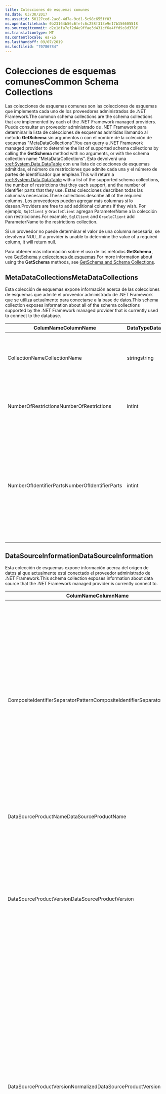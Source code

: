 ```yaml
---
title: Colecciones de esquemas comunes
ms.date: 03/30/2017
ms.assetid: 50127ced-2ac8-4d7a-9cd1-5c98c655ff03
ms.openlocfilehash: 0b23164b56c6fefc6c258f313e9e17b156605518
ms.sourcegitcommit: d2e1dfa7ef2d4e9ffae3d431cf6a4ffd9c8d378f
ms.translationtype: MT
ms.contentlocale: es-ES
ms.lasthandoff: 09/07/2019
ms.locfileid: "70786784"
---
```

# <a name="common-schema-collections"></a><span data-ttu-id="e030f-102">Colecciones de esquemas comunes</span><span class="sxs-lookup"><span data-stu-id="e030f-102">Common Schema Collections</span></span>
<span data-ttu-id="e030f-103">Las colecciones de esquemas comunes son las colecciones de esquemas que implementa cada uno de los proveedores administrados de .NET Framework.</span><span class="sxs-lookup"><span data-stu-id="e030f-103">The common schema collections are the schema collections that are implemented by each of the .NET Framework managed providers.</span></span> <span data-ttu-id="e030f-104">Puede consultar un proveedor administrado de .NET Framework para determinar la lista de colecciones de esquemas admitidas llamando al método **GetSchema** sin argumentos o con el nombre de la colección de esquemas "MetaDataCollections".</span><span class="sxs-lookup"><span data-stu-id="e030f-104">You can query a .NET Framework managed provider to determine the list of supported schema collections by calling the **GetSchema** method with no arguments, or with the schema collection name "MetaDataCollections".</span></span> <span data-ttu-id="e030f-105">Esto devolverá una <xref:System.Data.DataTable> con una lista de colecciones de esquemas admitidas, el número de restricciones que admite cada una y el número de partes de identificador que emplean.</span><span class="sxs-lookup"><span data-stu-id="e030f-105">This will return a <xref:System.Data.DataTable> with a list of the supported schema collections, the number of restrictions that they each support, and the number of identifier parts that they use.</span></span> <span data-ttu-id="e030f-106">Estas colecciones describen todas las columnas necesarias.</span><span class="sxs-lookup"><span data-stu-id="e030f-106">These collections describe all of the required columns.</span></span> <span data-ttu-id="e030f-107">Los proveedores pueden agregar más columnas si lo desean.</span><span class="sxs-lookup"><span data-stu-id="e030f-107">Providers are free to add additional columns if they wish.</span></span> <span data-ttu-id="e030f-108">Por ejemplo, `SqlClient` y `OracleClient` agregan ParameterName a la colección con restricciones.</span><span class="sxs-lookup"><span data-stu-id="e030f-108">For example, `SqlClient` and `OracleClient` add ParameterName to the restrictions collection.</span></span>  
  
 <span data-ttu-id="e030f-109">Si un proveedor no puede determinar el valor de una columna necesaria, se devolverá NULL.</span><span class="sxs-lookup"><span data-stu-id="e030f-109">If a provider is unable to determine the value of a required column, it will return null.</span></span>  
  
 <span data-ttu-id="e030f-110">Para obtener más información sobre el uso de los métodos **GetSchema** , vea [GetSchema y colecciones de esquemas](getschema-and-schema-collections.md).</span><span class="sxs-lookup"><span data-stu-id="e030f-110">For more information about using the **GetSchema** methods, see [GetSchema and Schema Collections](getschema-and-schema-collections.md).</span></span>  
  
## <a name="metadatacollections"></a><span data-ttu-id="e030f-111">MetaDataCollections</span><span class="sxs-lookup"><span data-stu-id="e030f-111">MetaDataCollections</span></span>  
 <span data-ttu-id="e030f-112">Esta colección de esquemas expone información acerca de las colecciones de esquemas que admite el proveedor administrado de .NET Framework que se utiliza actualmente para conectarse a la base de datos.</span><span class="sxs-lookup"><span data-stu-id="e030f-112">This schema collection exposes information about all of the schema collections supported by the .NET Framework managed provider that is currently used to connect to the database.</span></span>  
  
|<span data-ttu-id="e030f-113">ColumName</span><span class="sxs-lookup"><span data-stu-id="e030f-113">ColumnName</span></span>|<span data-ttu-id="e030f-114">DataType</span><span class="sxs-lookup"><span data-stu-id="e030f-114">DataType</span></span>|<span data-ttu-id="e030f-115">DESCRIPCIÓN</span><span class="sxs-lookup"><span data-stu-id="e030f-115">Description</span></span>|  
|----------------|--------------|-----------------|  
|<span data-ttu-id="e030f-116">CollectionName</span><span class="sxs-lookup"><span data-stu-id="e030f-116">CollectionName</span></span>|<span data-ttu-id="e030f-117">string</span><span class="sxs-lookup"><span data-stu-id="e030f-117">string</span></span>|<span data-ttu-id="e030f-118">Nombre de la colección que se va a pasar al método **GetSchema** para devolver la colección.</span><span class="sxs-lookup"><span data-stu-id="e030f-118">The name of the collection to pass to the **GetSchema** method to return the collection.</span></span>|  
|<span data-ttu-id="e030f-119">NumberOfRestrictions</span><span class="sxs-lookup"><span data-stu-id="e030f-119">NumberOfRestrictions</span></span>|<span data-ttu-id="e030f-120">int</span><span class="sxs-lookup"><span data-stu-id="e030f-120">int</span></span>|<span data-ttu-id="e030f-121">El número de restricciones que se pueden especificar para la colección.</span><span class="sxs-lookup"><span data-stu-id="e030f-121">The number of restrictions that may be specified for the collection.</span></span>|  
|<span data-ttu-id="e030f-122">NumberOfIdentifierParts</span><span class="sxs-lookup"><span data-stu-id="e030f-122">NumberOfIdentifierParts</span></span>|<span data-ttu-id="e030f-123">int</span><span class="sxs-lookup"><span data-stu-id="e030f-123">int</span></span>|<span data-ttu-id="e030f-124">El número de partes del identificador compuesto y nombre del objeto de base de datos.</span><span class="sxs-lookup"><span data-stu-id="e030f-124">The number of parts in the composite identifier/database object name.</span></span> <span data-ttu-id="e030f-125">Por ejemplo, en SQL Server, sería 3 para las tablas y 4 para las columnas.</span><span class="sxs-lookup"><span data-stu-id="e030f-125">For example, in SQL Server, this would be 3 for tables and 4 for columns.</span></span> <span data-ttu-id="e030f-126">En Oracle, sería 2 para las tablas y 3 para las columnas.</span><span class="sxs-lookup"><span data-stu-id="e030f-126">In Oracle, it would be 2 for tables and 3 for columns.</span></span>|  
  
## <a name="datasourceinformation"></a><span data-ttu-id="e030f-127">DataSourceInformation</span><span class="sxs-lookup"><span data-stu-id="e030f-127">DataSourceInformation</span></span>  
 <span data-ttu-id="e030f-128">Esta colección de esquemas expone información acerca del origen de datos al que actualmente está conectado el proveedor administrado de .NET Framework.</span><span class="sxs-lookup"><span data-stu-id="e030f-128">This schema collection exposes information about data source that the .NET Framework managed provider is currently connect to.</span></span>  
  
|<span data-ttu-id="e030f-129">ColumName</span><span class="sxs-lookup"><span data-stu-id="e030f-129">ColumnName</span></span>|<span data-ttu-id="e030f-130">DataType</span><span class="sxs-lookup"><span data-stu-id="e030f-130">DataType</span></span>|<span data-ttu-id="e030f-131">DESCRIPCIÓN</span><span class="sxs-lookup"><span data-stu-id="e030f-131">Description</span></span>|  
|----------------|--------------|-----------------|  
|<span data-ttu-id="e030f-132">CompositeIdentifierSeparatorPattern</span><span class="sxs-lookup"><span data-stu-id="e030f-132">CompositeIdentifierSeparatorPattern</span></span>|<span data-ttu-id="e030f-133">string</span><span class="sxs-lookup"><span data-stu-id="e030f-133">string</span></span>|<span data-ttu-id="e030f-134">La expresión regular que va a hacer corresponder los separadores compuestos en un identificador compuesto.</span><span class="sxs-lookup"><span data-stu-id="e030f-134">The regular expression to match the composite separators in a composite identifier.</span></span> <span data-ttu-id="e030f-135">Por ejemplo, "\\."</span><span class="sxs-lookup"><span data-stu-id="e030f-135">For example, "\\."</span></span> <span data-ttu-id="e030f-136">(por SQL Server) o "\@&#124;\\."</span><span class="sxs-lookup"><span data-stu-id="e030f-136">(for SQL Server) or "\@&#124;\\."</span></span> <span data-ttu-id="e030f-137">(en Oracle).</span><span class="sxs-lookup"><span data-stu-id="e030f-137">(for Oracle).</span></span><br /><br /> <span data-ttu-id="e030f-138">Normalmente, un identificador compuesto es lo que se usa para el nombre de un objeto de base de datos, por ejemplo: pubs\@. DBO. Authors o pubs DBO. authors.</span><span class="sxs-lookup"><span data-stu-id="e030f-138">A composite identifier is typically what is used for a database object name, for example: pubs.dbo.authors or pubs\@dbo.authors.</span></span><br /><br /> <span data-ttu-id="e030f-139">Por SQL Server, utilice la expresión regular "\\.".</span><span class="sxs-lookup"><span data-stu-id="e030f-139">For SQL Server, use the regular expression "\\.".</span></span> <span data-ttu-id="e030f-140">Para OracleClient, use "\@&#124;\\.".</span><span class="sxs-lookup"><span data-stu-id="e030f-140">For OracleClient, use "\@&#124;\\.".</span></span><br /><br /> <span data-ttu-id="e030f-141">En ODBC, utilice Catalog_name_seperator.</span><span class="sxs-lookup"><span data-stu-id="e030f-141">For ODBC use the Catalog_name_seperator.</span></span><br /><br /> <span data-ttu-id="e030f-142">En OLE DB, use DBLITERAL_CATALOG_SEPARATOR o DBLITERAL_SCHEMA_SEPARATOR.</span><span class="sxs-lookup"><span data-stu-id="e030f-142">For OLE DB use DBLITERAL_CATALOG_SEPARATOR or DBLITERAL_SCHEMA_SEPARATOR.</span></span>|  
|<span data-ttu-id="e030f-143">DataSourceProductName</span><span class="sxs-lookup"><span data-stu-id="e030f-143">DataSourceProductName</span></span>|<span data-ttu-id="e030f-144">string</span><span class="sxs-lookup"><span data-stu-id="e030f-144">string</span></span>|<span data-ttu-id="e030f-145">El nombre del producto al que tiene acceso el proveedor, por ejemplo, "Oracle" o "SQLServer".</span><span class="sxs-lookup"><span data-stu-id="e030f-145">The name of the product accessed by the provider, such as "Oracle" or "SQLServer".</span></span>|  
|<span data-ttu-id="e030f-146">DataSourceProductVersion</span><span class="sxs-lookup"><span data-stu-id="e030f-146">DataSourceProductVersion</span></span>|<span data-ttu-id="e030f-147">string</span><span class="sxs-lookup"><span data-stu-id="e030f-147">string</span></span>|<span data-ttu-id="e030f-148">Indica la versión del producto al que tiene acceso el proveedor, en el formato nativo de los orígenes de datos y no en el formato de Microsoft.</span><span class="sxs-lookup"><span data-stu-id="e030f-148">Indicates the version of the product accessed by the provider, in the data sources native format and not in Microsoft format.</span></span><br /><br /> <span data-ttu-id="e030f-149">En algunos casos, DataSourceProductVersion y DataSourceProductVersionNormalized tendrán el mismo valor.</span><span class="sxs-lookup"><span data-stu-id="e030f-149">In some cases DataSourceProductVersion and DataSourceProductVersionNormalized will be the same value.</span></span> <span data-ttu-id="e030f-150">En el caso de OLE DB y ODBC, serán siempre iguales dado que se asignan a la misma llamada de función en la API nativa subyacente.</span><span class="sxs-lookup"><span data-stu-id="e030f-150">In the case of OLE DB and ODBC, these will always be the same as they are mapped to the same function call in the underlying native API.</span></span>|  
|<span data-ttu-id="e030f-151">DataSourceProductVersionNormalized</span><span class="sxs-lookup"><span data-stu-id="e030f-151">DataSourceProductVersionNormalized</span></span>|<span data-ttu-id="e030f-152">string</span><span class="sxs-lookup"><span data-stu-id="e030f-152">string</span></span>|<span data-ttu-id="e030f-153">Una versión normalizada del origen de datos, de forma que se puede comparar con `String.Compare()`.</span><span class="sxs-lookup"><span data-stu-id="e030f-153">A normalized version for the data source, such that it can be compared with `String.Compare()`.</span></span> <span data-ttu-id="e030f-154">Su formato es coherente con todas las versiones del proveedor para evitar que la versión 10 se clasifique entre la versión 1 y la versión 2.</span><span class="sxs-lookup"><span data-stu-id="e030f-154">The format of this is consistent for all versions of the provider to prevent version 10 from sorting between version 1 and version 2.</span></span><br /><br /> <span data-ttu-id="e030f-155">Por ejemplo, el proveedor de Oracle usa un formato de "NN. NN. NN. NN. NN" para su versión normalizada, lo que hace que un origen de datos Oracle 8i devuelva "08.01.07.04.01".</span><span class="sxs-lookup"><span data-stu-id="e030f-155">For example, the Oracle provider uses a format of "nn.nn.nn.nn.nn" for its normalized version, which causes an Oracle 8i data source to return "08.01.07.04.01".</span></span> <span data-ttu-id="e030f-156">SQL Server usa el formato típico de Microsoft "NN. NN. nnnn".</span><span class="sxs-lookup"><span data-stu-id="e030f-156">SQL Server uses the typical Microsoft "nn.nn.nnnn" format.</span></span><br /><br /> <span data-ttu-id="e030f-157">En algunos casos, DataSourceProductVersion y DataSourceProductVersionNormalized tendrán el mismo valor.</span><span class="sxs-lookup"><span data-stu-id="e030f-157">In some cases, DataSourceProductVersion and DataSourceProductVersionNormalized will be the same value.</span></span> <span data-ttu-id="e030f-158">En el caso de OLE DB y ODBC, serán siempre iguales dado que se asignan a la misma llamada de función en la API nativa subyacente.</span><span class="sxs-lookup"><span data-stu-id="e030f-158">In the case of OLE DB and ODBC these will always be the same as they are mapped to the same function call in the underlying native API.</span></span>|  
|<span data-ttu-id="e030f-159">GroupByBehavior</span><span class="sxs-lookup"><span data-stu-id="e030f-159">GroupByBehavior</span></span>|<xref:System.Data.Common.GroupByBehavior>|<span data-ttu-id="e030f-160">Especifica la relación entre las columnas de una cláusula GROUP BY y las columnas no agregadas de la lista de selección.</span><span class="sxs-lookup"><span data-stu-id="e030f-160">Specifies the relationship between the columns in a GROUP BY clause and the non-aggregated columns in the select list.</span></span>|  
|<span data-ttu-id="e030f-161">IdentifierPattern</span><span class="sxs-lookup"><span data-stu-id="e030f-161">IdentifierPattern</span></span>|<span data-ttu-id="e030f-162">string</span><span class="sxs-lookup"><span data-stu-id="e030f-162">string</span></span>|<span data-ttu-id="e030f-163">Expresión regular que crea una correspondencia con un identificador y con un valor de coincidencia del identificador.</span><span class="sxs-lookup"><span data-stu-id="e030f-163">A regular expression that matches an identifier and has a match value of the identifier.</span></span> <span data-ttu-id="e030f-164">Por ejemplo, "[A-Za-z0-9_#$]".</span><span class="sxs-lookup"><span data-stu-id="e030f-164">For example "[A-Za-z0-9_#$]".</span></span>|  
|<span data-ttu-id="e030f-165">IdentifierCase</span><span class="sxs-lookup"><span data-stu-id="e030f-165">IdentifierCase</span></span>|<xref:System.Data.Common.IdentifierCase>|<span data-ttu-id="e030f-166">Indica si los identificadores que no se incluyen entre comillas se usan con distinción de mayúsculas y minúsculas o no.</span><span class="sxs-lookup"><span data-stu-id="e030f-166">Indicates whether non-quoted identifiers are treated as case sensitive or not.</span></span>|  
|<span data-ttu-id="e030f-167">OrderByColumnsInSelect</span><span class="sxs-lookup"><span data-stu-id="e030f-167">OrderByColumnsInSelect</span></span>|<span data-ttu-id="e030f-168">booleano</span><span class="sxs-lookup"><span data-stu-id="e030f-168">bool</span></span>|<span data-ttu-id="e030f-169">Especifica si las columnas de una cláusula ORDER BY deben estar en la lista de selección.</span><span class="sxs-lookup"><span data-stu-id="e030f-169">Specifies whether columns in an ORDER BY clause must be in the select list.</span></span> <span data-ttu-id="e030f-170">Un valor de true indica que es necesario que estén en la lista de selección; un valor de false indica que no es necesario que estén en la lista de selección.</span><span class="sxs-lookup"><span data-stu-id="e030f-170">A value of true indicates that they are required to be in the select list, a value of false indicates that they are not required to be in the select list.</span></span>|  
|<span data-ttu-id="e030f-171">ParameterMarkerFormat</span><span class="sxs-lookup"><span data-stu-id="e030f-171">ParameterMarkerFormat</span></span>|<span data-ttu-id="e030f-172">string</span><span class="sxs-lookup"><span data-stu-id="e030f-172">string</span></span>|<span data-ttu-id="e030f-173">Una cadena de formato que representa cómo dar formato a un parámetro.</span><span class="sxs-lookup"><span data-stu-id="e030f-173">A format string that represents how to format a parameter.</span></span><br /><br /> <span data-ttu-id="e030f-174">Si el origen de datos admite parámetros con nombre, el primer marcador de posición de esta cadena debe estar donde se debe dar formato al nombre del parámetro.</span><span class="sxs-lookup"><span data-stu-id="e030f-174">If named parameters are supported by the data source, the first placeholder in this string should be where the parameter name should be formatted.</span></span><br /><br /> <span data-ttu-id="e030f-175">Por ejemplo, si el origen de datos espera que los parámetros tengan un nombre y tienen el prefijo ":", esto sería{0}":".</span><span class="sxs-lookup"><span data-stu-id="e030f-175">For example, if the data source expects parameters to be named and prefixed with an ‘:’ this would be ":{0}".</span></span> <span data-ttu-id="e030f-176">Cuando se formatea con un nombre de parámetro de "p1", la cadena resultante es ":p1".</span><span class="sxs-lookup"><span data-stu-id="e030f-176">When formatting this with a parameter name of "p1" the resulting string is ":p1".</span></span><br /><br /> <span data-ttu-id="e030f-177">Si el origen de datos espera que los parámetros tengan como prefijo '\@', pero los nombres ya los incluyen, esto sería '{0}' y el resultado de dar formato a un parámetro denominado "\@P1" sería simplemente "\@P1".</span><span class="sxs-lookup"><span data-stu-id="e030f-177">If the data source expects parameters to be prefixed with the ‘\@’, but the names already include them, this would be ‘{0}’, and the result of formatting a parameter named "\@p1" would simply be "\@p1".</span></span><br /><br /> <span data-ttu-id="e030f-178">Para los orígenes de datos que no esperan parámetros con nombre y esperan el uso de '? '</span><span class="sxs-lookup"><span data-stu-id="e030f-178">For data sources that do not expect named parameters and expect the use of the ‘?’</span></span> <span data-ttu-id="e030f-179">, la cadena de formato se puede especificar simplemente como '? ', lo que omitiría el nombre del parámetro.</span><span class="sxs-lookup"><span data-stu-id="e030f-179">character, the format string can be specified as simply ‘?’, which would ignore the parameter name.</span></span> <span data-ttu-id="e030f-180">En OLE DB, devolvemos ‘?’.</span><span class="sxs-lookup"><span data-stu-id="e030f-180">For OLE DB we return ‘?’.</span></span>|  
|<span data-ttu-id="e030f-181">ParameterMarkerPattern</span><span class="sxs-lookup"><span data-stu-id="e030f-181">ParameterMarkerPattern</span></span>|<span data-ttu-id="e030f-182">string</span><span class="sxs-lookup"><span data-stu-id="e030f-182">string</span></span>|<span data-ttu-id="e030f-183">Una expresión regular que crea una correspondencia con un marcador de parámetro.</span><span class="sxs-lookup"><span data-stu-id="e030f-183">A regular expression that matches a parameter marker.</span></span> <span data-ttu-id="e030f-184">Tendrá un valor de correspondencia del nombre del parámetro, si lo hay.</span><span class="sxs-lookup"><span data-stu-id="e030f-184">It will have a match value of the parameter name, if any.</span></span><br /><br /> <span data-ttu-id="e030f-185">Por ejemplo, si se admiten parámetros con nombre con\@un carácter de cliente ' ' que se incluirá en el nombre del parámetro, esto sería: "\@([a-Za-z0-9_ $ #] \*)".</span><span class="sxs-lookup"><span data-stu-id="e030f-185">For example, if named parameters are supported with an ‘\@’ lead-in character that will be included in the parameter name, this would be: "(\@[A-Za-z0-9_$#]\*)".</span></span><br /><br /> <span data-ttu-id="e030f-186">Sin embargo, si se admiten parámetros con nombre con ': ' como carácter de inicialización y no forman parte del nombre del parámetro, esto sería: ":([A-Za-z0-9_ $ #]\*)".</span><span class="sxs-lookup"><span data-stu-id="e030f-186">However, if named parameters are supported with a ‘:’ as the lead-in character and it is not part of the parameter name, this would be: ":([A-Za-z0-9_$#]\*)".</span></span><br /><br /> <span data-ttu-id="e030f-187">Naturalmente, si el origen de datos no admite parámetros con nombre, el resultado sería "?".</span><span class="sxs-lookup"><span data-stu-id="e030f-187">Of course, if the data source doesn’t support named parameters, this would simply be "?".</span></span>|  
|<span data-ttu-id="e030f-188">ParameterNameMaxLength</span><span class="sxs-lookup"><span data-stu-id="e030f-188">ParameterNameMaxLength</span></span>|<span data-ttu-id="e030f-189">int</span><span class="sxs-lookup"><span data-stu-id="e030f-189">int</span></span>|<span data-ttu-id="e030f-190">La longitud máxima del nombre del parámetro en caracteres.</span><span class="sxs-lookup"><span data-stu-id="e030f-190">The maximum length of a parameter name in characters.</span></span> <span data-ttu-id="e030f-191">Visual Studio espera que si se admiten nombres de parámetros, el valor mínimo de la longitud máxima sea 30 caracteres.</span><span class="sxs-lookup"><span data-stu-id="e030f-191">Visual Studio expects that if parameter names are supported, the minimum value for the maximum length is 30 characters.</span></span><br /><br /> <span data-ttu-id="e030f-192">Si el origen de datos no admite parámetros con nombre, esta propiedad devuelve cero.</span><span class="sxs-lookup"><span data-stu-id="e030f-192">If the data source does not support named parameters, this property returns zero.</span></span>|  
|<span data-ttu-id="e030f-193">ParameterNamePattern</span><span class="sxs-lookup"><span data-stu-id="e030f-193">ParameterNamePattern</span></span>|<span data-ttu-id="e030f-194">string</span><span class="sxs-lookup"><span data-stu-id="e030f-194">string</span></span>|<span data-ttu-id="e030f-195">Una expresión regular que crea una correspondencia con los nombres de parámetros válidos.</span><span class="sxs-lookup"><span data-stu-id="e030f-195">A regular expression that matches the valid parameter names.</span></span> <span data-ttu-id="e030f-196">Según el origen de datos, existen diferentes reglas respecto a los caracteres que se pueden utilizar en los nombres de parámetros.</span><span class="sxs-lookup"><span data-stu-id="e030f-196">Different data sources have different rules regarding the characters that may be used for parameter names.</span></span><br /><br /> <span data-ttu-id="e030f-197">Visual Studio espera que si se admiten nombres de parámetros, los caracteres "\p{Lu}\p{Ll}\p{Lt}\p{Lm}\p{Lo}\p{Nl}\p{Nd}" son el juego mínimo de caracteres admitidos que son válidos en nombres de parámetros.</span><span class="sxs-lookup"><span data-stu-id="e030f-197">Visual Studio expects that if parameter names are supported, the characters "\p{Lu}\p{Ll}\p{Lt}\p{Lm}\p{Lo}\p{Nl}\p{Nd}" are the minimum supported set of characters that are valid for parameter names.</span></span>|  
|<span data-ttu-id="e030f-198">QuotedIdentifierPattern</span><span class="sxs-lookup"><span data-stu-id="e030f-198">QuotedIdentifierPattern</span></span>|<span data-ttu-id="e030f-199">string</span><span class="sxs-lookup"><span data-stu-id="e030f-199">string</span></span>|<span data-ttu-id="e030f-200">Una expresión regular que crea una correspondencia con un identificador incluido entre comillas y que tiene un valor de correspondencia del propio identificador sin las comillas.</span><span class="sxs-lookup"><span data-stu-id="e030f-200">A regular expression that matches a quoted identifier and has a match value of the identifier itself without the quotes.</span></span> <span data-ttu-id="e030f-201">Por ejemplo, si el origen de datos utilizó comillas dobles para identificar identificadores entre comillas, sería: "(([\\^"&#124;\\]\\"") \*) ".</span><span class="sxs-lookup"><span data-stu-id="e030f-201">For example, if the data source used double-quotes to identify quoted identifiers, this would be: "(([^\\"]&#124;\\"\\")\*)".</span></span>|  
|<span data-ttu-id="e030f-202">QuotedIdentifierCase</span><span class="sxs-lookup"><span data-stu-id="e030f-202">QuotedIdentifierCase</span></span>|<xref:System.Data.Common.IdentifierCase>|<span data-ttu-id="e030f-203">Indica si los identificadores incluidos entre comillas se tratan o no como con diferenciación entre mayúsculas y minúsculas.</span><span class="sxs-lookup"><span data-stu-id="e030f-203">Indicates whether quoted identifiers are treated as case sensitive or not.</span></span>|  
|<span data-ttu-id="e030f-204">StatementSeparatorPattern</span><span class="sxs-lookup"><span data-stu-id="e030f-204">StatementSeparatorPattern</span></span>|<span data-ttu-id="e030f-205">string</span><span class="sxs-lookup"><span data-stu-id="e030f-205">string</span></span>|<span data-ttu-id="e030f-206">Una expresión regular que crea una correspondencia con el separador de instrucciones.</span><span class="sxs-lookup"><span data-stu-id="e030f-206">A regular expression that matches the statement separator.</span></span>|  
|<span data-ttu-id="e030f-207">StringLiteralPattern</span><span class="sxs-lookup"><span data-stu-id="e030f-207">StringLiteralPattern</span></span>|<span data-ttu-id="e030f-208">string</span><span class="sxs-lookup"><span data-stu-id="e030f-208">string</span></span>|<span data-ttu-id="e030f-209">Una expresión regular que crea una correspondencia con un literal de cadena y que tiene un valor de correspondencia del propio literal.</span><span class="sxs-lookup"><span data-stu-id="e030f-209">A regular expression that matches a string literal and has a match value of the literal itself.</span></span> <span data-ttu-id="e030f-210">Por ejemplo, si el origen de datos utilizó comillas simples para identificar cadenas, sería: "(' ([^ ']&#124;' ') \* ')" '</span><span class="sxs-lookup"><span data-stu-id="e030f-210">For example, if the data source used single-quotes to identify strings, this would be: "('([^']&#124;'')\*')"'</span></span>|  
|<span data-ttu-id="e030f-211">SupportedJoinOperators</span><span class="sxs-lookup"><span data-stu-id="e030f-211">SupportedJoinOperators</span></span>|<xref:System.Data.Common.SupportedJoinOperators>|<span data-ttu-id="e030f-212">Especifica los tipos de instrucciones de unión SQL que admite el origen de datos.</span><span class="sxs-lookup"><span data-stu-id="e030f-212">Specifies what types of SQL join statements are supported by the data source.</span></span>|  
  
## <a name="datatypes"></a><span data-ttu-id="e030f-213">DataTypes</span><span class="sxs-lookup"><span data-stu-id="e030f-213">DataTypes</span></span>  
 <span data-ttu-id="e030f-214">Esta colección de esquemas expone información acerca de los tipos de datos que admite la base de datos a la que está conectado actualmente el proveedor de datos de .NET Framework.</span><span class="sxs-lookup"><span data-stu-id="e030f-214">This schema collection exposes information about the data types that are supported by the database that the .NET Framework managed provider is currently connected to.</span></span>  
  
|<span data-ttu-id="e030f-215">ColumName</span><span class="sxs-lookup"><span data-stu-id="e030f-215">ColumnName</span></span>|<span data-ttu-id="e030f-216">DataType</span><span class="sxs-lookup"><span data-stu-id="e030f-216">DataType</span></span>|<span data-ttu-id="e030f-217">DESCRIPCIÓN</span><span class="sxs-lookup"><span data-stu-id="e030f-217">Description</span></span>|  
|----------------|--------------|-----------------|  
|<span data-ttu-id="e030f-218">TypeName</span><span class="sxs-lookup"><span data-stu-id="e030f-218">TypeName</span></span>|<span data-ttu-id="e030f-219">string</span><span class="sxs-lookup"><span data-stu-id="e030f-219">string</span></span>|<span data-ttu-id="e030f-220">El nombre del tipo de datos específico del proveedor.</span><span class="sxs-lookup"><span data-stu-id="e030f-220">The provider-specific data type name.</span></span>|  
|<span data-ttu-id="e030f-221">ProviderDbType</span><span class="sxs-lookup"><span data-stu-id="e030f-221">ProviderDbType</span></span>|<span data-ttu-id="e030f-222">int</span><span class="sxs-lookup"><span data-stu-id="e030f-222">int</span></span>|<span data-ttu-id="e030f-223">El valor del tipo específico del proveedor que se debe utilizar al especificar el tipo de un parámetro.</span><span class="sxs-lookup"><span data-stu-id="e030f-223">The provider-specific type value that should be used when specifying a parameter’s type.</span></span> <span data-ttu-id="e030f-224">Por ejemplo, SqlDbType.Money u OracleType.Blob.</span><span class="sxs-lookup"><span data-stu-id="e030f-224">For example, SqlDbType.Money or OracleType.Blob.</span></span>|  
|<span data-ttu-id="e030f-225">ColumnSize</span><span class="sxs-lookup"><span data-stu-id="e030f-225">ColumnSize</span></span>|<span data-ttu-id="e030f-226">long</span><span class="sxs-lookup"><span data-stu-id="e030f-226">long</span></span>|<span data-ttu-id="e030f-227">La longitud de una columna o parámetro no numérico hace referencia a la longitud máxima o a la longitud que ha definido el proveedor para este tipo.</span><span class="sxs-lookup"><span data-stu-id="e030f-227">The length of a non-numeric column or parameter refers to either the maximum or the length defined for this type by the provider.</span></span><br /><br /> <span data-ttu-id="e030f-228">En datos de caracteres, es la longitud máxima o definida en unidades por el origen de datos.</span><span class="sxs-lookup"><span data-stu-id="e030f-228">For character data, this is the maximum or defined length in units, defined by the data source.</span></span> <span data-ttu-id="e030f-229">Oracle tiene el concepto de especificar una longitud y, a continuación, el tamaño de almacenamiento real en algunos tipos de datos de caracteres.</span><span class="sxs-lookup"><span data-stu-id="e030f-229">Oracle has the concept of specifying a length and then specifying the actual storage size for some character data types.</span></span> <span data-ttu-id="e030f-230">Esto solo define la longitud en unidades en Oracle.</span><span class="sxs-lookup"><span data-stu-id="e030f-230">This defines only the length in units for Oracle.</span></span><br /><br /> <span data-ttu-id="e030f-231">En los tipos de datos de fecha y hora, es la longitud de la representación de cadena (suponiendo la precisión máxima permitida del componente de segundos decimales).</span><span class="sxs-lookup"><span data-stu-id="e030f-231">For date-time data types, this is the length of the string representation (assuming the maximum allowed precision of the fractional seconds component).</span></span><br /><br /> <span data-ttu-id="e030f-232">Si el tipo de datos es numérico, es el límite superior en la precisión máxima del tipo de datos.</span><span class="sxs-lookup"><span data-stu-id="e030f-232">If the data type is numeric, this is the upper bound on the maximum precision of the data type.</span></span>|  
|<span data-ttu-id="e030f-233">CreateFormat</span><span class="sxs-lookup"><span data-stu-id="e030f-233">CreateFormat</span></span>|<span data-ttu-id="e030f-234">string</span><span class="sxs-lookup"><span data-stu-id="e030f-234">string</span></span>|<span data-ttu-id="e030f-235">La cadena de formato que representa cómo agregar esta columna a una instrucción de definición de datos, como CREATE TABLE.</span><span class="sxs-lookup"><span data-stu-id="e030f-235">Format string that represents how to add this column to a data definition statement, such as CREATE TABLE.</span></span> <span data-ttu-id="e030f-236">Cada elemento de la matriz CreateParameter se debe representar con un "marcador de parámetro" en la cadena de formato.</span><span class="sxs-lookup"><span data-stu-id="e030f-236">Each element in the CreateParameter array should be represented by a "parameter marker" in the format string.</span></span><br /><br /> <span data-ttu-id="e030f-237">Por ejemplo, el tipo de datos SQL DECIMAL necesita una precisión y una escala.</span><span class="sxs-lookup"><span data-stu-id="e030f-237">For example, the SQL data type DECIMAL needs a precision and a scale.</span></span> <span data-ttu-id="e030f-238">En este caso, la cadena de formato sería "DECIMAL ({0},{1})".</span><span class="sxs-lookup"><span data-stu-id="e030f-238">In this case, the format string would be "DECIMAL({0},{1})".</span></span>|  
|<span data-ttu-id="e030f-239">CreateParameters</span><span class="sxs-lookup"><span data-stu-id="e030f-239">CreateParameters</span></span>|<span data-ttu-id="e030f-240">string</span><span class="sxs-lookup"><span data-stu-id="e030f-240">string</span></span>|<span data-ttu-id="e030f-241">Los parámetros de creación que se deben especificar al crear una columna de este tipo de datos.</span><span class="sxs-lookup"><span data-stu-id="e030f-241">The creation parameters that must be specified when creating a column of this data type.</span></span> <span data-ttu-id="e030f-242">Cada parámetro de creación se muestra en la cadena, separado por una coma en el orden en que se suministran.</span><span class="sxs-lookup"><span data-stu-id="e030f-242">Each creation parameter is listed in the string, separated by a comma in the order they are to be supplied.</span></span><br /><br /> <span data-ttu-id="e030f-243">Por ejemplo, el tipo de datos SQL DECIMAL necesita una precisión y una escala.</span><span class="sxs-lookup"><span data-stu-id="e030f-243">For example, the SQL data type DECIMAL needs a precision and a scale.</span></span> <span data-ttu-id="e030f-244">En este caso, los parámetros de creación deben contener la cadena "precisión, escala".</span><span class="sxs-lookup"><span data-stu-id="e030f-244">In this case, the creation parameters should contain the string "precision, scale".</span></span><br /><br /> <span data-ttu-id="e030f-245">En un comando de texto para crear una columna decimal con una precisión de 10 y una escala de 2, el valor de la columna CreateFormat podría ser decimal{0}({1},) "y la especificación de tipo completa sería decimal (10, 2).</span><span class="sxs-lookup"><span data-stu-id="e030f-245">In a text command to create a DECIMAL column with a precision of 10 and a scale of 2, the value of the CreateFormat column might be DECIMAL({0},{1})" and the complete type specification would be DECIMAL(10,2).</span></span>|  
|<span data-ttu-id="e030f-246">DataType</span><span class="sxs-lookup"><span data-stu-id="e030f-246">DataType</span></span>|<span data-ttu-id="e030f-247">string</span><span class="sxs-lookup"><span data-stu-id="e030f-247">string</span></span>|<span data-ttu-id="e030f-248">El nombre del tipo de datos de .NET Framework.</span><span class="sxs-lookup"><span data-stu-id="e030f-248">The name of the .NET Framework type of the data type.</span></span>|  
|<span data-ttu-id="e030f-249">IsAutoincrementable</span><span class="sxs-lookup"><span data-stu-id="e030f-249">IsAutoincrementable</span></span>|<span data-ttu-id="e030f-250">booleano</span><span class="sxs-lookup"><span data-stu-id="e030f-250">bool</span></span>|<span data-ttu-id="e030f-251">true: los valores de este tipo de datos pueden ser de incremento automático.</span><span class="sxs-lookup"><span data-stu-id="e030f-251">true—Values of this data type may be auto-incrementing.</span></span><br /><br /> <span data-ttu-id="e030f-252">false: los valores de este tipo de datos podrían no ser de incremento automático.</span><span class="sxs-lookup"><span data-stu-id="e030f-252">false—Values of this data type may not be auto-incrementing.</span></span><br /><br /> <span data-ttu-id="e030f-253">Tenga en cuenta que esto simplemente indica si una columna de este tipo de datos podría ser de incremento automático, no que todas las columnas de este tipo lo sean.</span><span class="sxs-lookup"><span data-stu-id="e030f-253">Note that this merely indicates whether a column of this data type may be auto-incrementing, not that all columns of this type are auto-incrementing.</span></span>|  
|<span data-ttu-id="e030f-254">IsBestMatch</span><span class="sxs-lookup"><span data-stu-id="e030f-254">IsBestMatch</span></span>|<span data-ttu-id="e030f-255">booleano</span><span class="sxs-lookup"><span data-stu-id="e030f-255">bool</span></span>|<span data-ttu-id="e030f-256">true: el tipo de datos es la mejor coincidencia entre todos los tipos de datos del almacén de datos y el tipo de datos de .NET Framework que indica el valor de la columna DataType.</span><span class="sxs-lookup"><span data-stu-id="e030f-256">true—The data type is the best match between all data types in the data store and the .NET Framework data type indicated by the value in the DataType column.</span></span><br /><br /> <span data-ttu-id="e030f-257">false: el tipo de datos no es la mejor coincidencia.</span><span class="sxs-lookup"><span data-stu-id="e030f-257">false—The data type is not the best match.</span></span><br /><br /> <span data-ttu-id="e030f-258">En cada conjunto de filas en las que el valor de la columna DataType sea el mismo, la columna IsBestMatch solo se establece en true en una fila.</span><span class="sxs-lookup"><span data-stu-id="e030f-258">For each set of rows in which the value of the DataType column is the same, the IsBestMatch column is set to true in only one row.</span></span>|  
|<span data-ttu-id="e030f-259">IsCaseSensitive</span><span class="sxs-lookup"><span data-stu-id="e030f-259">IsCaseSensitive</span></span>|<span data-ttu-id="e030f-260">booleano</span><span class="sxs-lookup"><span data-stu-id="e030f-260">bool</span></span>|<span data-ttu-id="e030f-261">true: el tipo de datos es de tipo carácter y distingue entre mayúsculas y minúsculas.</span><span class="sxs-lookup"><span data-stu-id="e030f-261">true—The data type is a character type and is case-sensitive.</span></span><br /><br /> <span data-ttu-id="e030f-262">false: el tipo de datos no es de tipo carácter y no distingue entre mayúsculas y minúsculas.</span><span class="sxs-lookup"><span data-stu-id="e030f-262">false—The data type is not a character type or is not case-sensitive.</span></span>|  
|<span data-ttu-id="e030f-263">IsFixedLength</span><span class="sxs-lookup"><span data-stu-id="e030f-263">IsFixedLength</span></span>|<span data-ttu-id="e030f-264">booleano</span><span class="sxs-lookup"><span data-stu-id="e030f-264">bool</span></span>|<span data-ttu-id="e030f-265">true: las columnas de este tipo de datos creadas con el lenguaje de definición de datos (DDL) serán de longitud fija.</span><span class="sxs-lookup"><span data-stu-id="e030f-265">true—Columns of this data type created by the data definition language (DDL) will be of fixed length.</span></span><br /><br /> <span data-ttu-id="e030f-266">false: las columnas de este tipo de datos creadas con la DDL serán de longitud variable.</span><span class="sxs-lookup"><span data-stu-id="e030f-266">false—Columns of this data type created by the DDL will be of variable length.</span></span><br /><br /> <span data-ttu-id="e030f-267">DBNull.Value: no se sabe si el proveedor asignará este campo con una columna de longitud fija o variable.</span><span class="sxs-lookup"><span data-stu-id="e030f-267">DBNull.Value—It is not known whether the provider will map this field with a fixed-length or variable-length column.</span></span>|  
|<span data-ttu-id="e030f-268">IsFixedPrecisionScale</span><span class="sxs-lookup"><span data-stu-id="e030f-268">IsFixedPrecisionScale</span></span>|<span data-ttu-id="e030f-269">booleano</span><span class="sxs-lookup"><span data-stu-id="e030f-269">bool</span></span>|<span data-ttu-id="e030f-270">true: el tipo de datos tiene una precisión y escala fijas.</span><span class="sxs-lookup"><span data-stu-id="e030f-270">true—The data type has a fixed precision and scale.</span></span><br /><br /> <span data-ttu-id="e030f-271">false: el tipo de datos no tiene una precisión y escala fijas.</span><span class="sxs-lookup"><span data-stu-id="e030f-271">false—The data type does not have a fixed precision and scale.</span></span>|  
|<span data-ttu-id="e030f-272">IsLong</span><span class="sxs-lookup"><span data-stu-id="e030f-272">IsLong</span></span>|<span data-ttu-id="e030f-273">booleano</span><span class="sxs-lookup"><span data-stu-id="e030f-273">bool</span></span>|<span data-ttu-id="e030f-274">true: el tipo de datos contiene datos muy largos; la definición de datos muy largos es específica del proveedor.</span><span class="sxs-lookup"><span data-stu-id="e030f-274">true—The data type contains very long data; the definition of very long data is provider-specific.</span></span><br /><br /> <span data-ttu-id="e030f-275">false: el tipo de datos no contiene datos muy largos.</span><span class="sxs-lookup"><span data-stu-id="e030f-275">false—The data type does not contain very long data.</span></span>|  
|<span data-ttu-id="e030f-276">IsNullable</span><span class="sxs-lookup"><span data-stu-id="e030f-276">IsNullable</span></span>|<span data-ttu-id="e030f-277">booleano</span><span class="sxs-lookup"><span data-stu-id="e030f-277">bool</span></span>|<span data-ttu-id="e030f-278">true: el tipo de datos acepta valores NULL.</span><span class="sxs-lookup"><span data-stu-id="e030f-278">true—The data type is nullable.</span></span><br /><br /> <span data-ttu-id="e030f-279">false: el tipo de datos no acepta valores NULL.</span><span class="sxs-lookup"><span data-stu-id="e030f-279">false—The data type is not nullable.</span></span><br /><br /> <span data-ttu-id="e030f-280">DBNull.Value: no se sabe si el tipo de datos acepta valores NULL.</span><span class="sxs-lookup"><span data-stu-id="e030f-280">DBNull.Value—It is not known whether the data type is nullable.</span></span>|  
|<span data-ttu-id="e030f-281">IsSearchable</span><span class="sxs-lookup"><span data-stu-id="e030f-281">IsSearchable</span></span>|<span data-ttu-id="e030f-282">booleano</span><span class="sxs-lookup"><span data-stu-id="e030f-282">bool</span></span>|<span data-ttu-id="e030f-283">true: el tipo de datos se puede utilizar en una cláusula WHERE con cualquier operador, excepto con el predicado LIKE.</span><span class="sxs-lookup"><span data-stu-id="e030f-283">true—The data type can be used in a WHERE clause with any operator except the LIKE predicate.</span></span><br /><br /> <span data-ttu-id="e030f-284">false: el tipo de datos no se puede utilizar en una cláusula WHERE con ningún operador, excepto con el predicado LIKE.</span><span class="sxs-lookup"><span data-stu-id="e030f-284">false—The data type cannot be used in a WHERE clause with any operator except the LIKE predicate.</span></span>|  
|<span data-ttu-id="e030f-285">IsSearchableWithLike</span><span class="sxs-lookup"><span data-stu-id="e030f-285">IsSearchableWithLike</span></span>|<span data-ttu-id="e030f-286">booleano</span><span class="sxs-lookup"><span data-stu-id="e030f-286">bool</span></span>|<span data-ttu-id="e030f-287">true: el tipo de datos se puede utilizar con el predicado LIKE</span><span class="sxs-lookup"><span data-stu-id="e030f-287">true—The data type can be used with the LIKE predicate</span></span><br /><br /> <span data-ttu-id="e030f-288">false: el tipo de datos no se puede utilizar con el predicado LIKE.</span><span class="sxs-lookup"><span data-stu-id="e030f-288">false—The data type cannot be used with the LIKE predicate.</span></span>|  
|<span data-ttu-id="e030f-289">IsUnsigned</span><span class="sxs-lookup"><span data-stu-id="e030f-289">IsUnsigned</span></span>|<span data-ttu-id="e030f-290">booleano</span><span class="sxs-lookup"><span data-stu-id="e030f-290">bool</span></span>|<span data-ttu-id="e030f-291">true: el tipo de datos es sin signo.</span><span class="sxs-lookup"><span data-stu-id="e030f-291">true—The data type is unsigned.</span></span><br /><br /> <span data-ttu-id="e030f-292">false: el tipo de datos es con signo.</span><span class="sxs-lookup"><span data-stu-id="e030f-292">false—The data type is signed.</span></span><br /><br /> <span data-ttu-id="e030f-293">DBNull.Value: no es aplicable al tipo de datos.</span><span class="sxs-lookup"><span data-stu-id="e030f-293">DBNull.Value—Not applicable to data type.</span></span>|  
|<span data-ttu-id="e030f-294">MaximumScale</span><span class="sxs-lookup"><span data-stu-id="e030f-294">MaximumScale</span></span>|<span data-ttu-id="e030f-295">short</span><span class="sxs-lookup"><span data-stu-id="e030f-295">short</span></span>|<span data-ttu-id="e030f-296">Si el indicador de tipos es un tipo numérico, es el número máximo de dígitos permitidos a la derecha del separador decimal.</span><span class="sxs-lookup"><span data-stu-id="e030f-296">If the type indicator is a numeric type, this is the maximum number of digits allowed to the right of the decimal point.</span></span> <span data-ttu-id="e030f-297">De lo contrario, es DBNull.Value.</span><span class="sxs-lookup"><span data-stu-id="e030f-297">Otherwise, this is DBNull.Value.</span></span>|  
|<span data-ttu-id="e030f-298">MinimumScale</span><span class="sxs-lookup"><span data-stu-id="e030f-298">MinimumScale</span></span>|<span data-ttu-id="e030f-299">short</span><span class="sxs-lookup"><span data-stu-id="e030f-299">short</span></span>|<span data-ttu-id="e030f-300">Si el indicador de tipos es un tipo numérico, es el número mínimo de dígitos permitidos a la derecha del separador decimal.</span><span class="sxs-lookup"><span data-stu-id="e030f-300">If the type indicator is a numeric type, this is the minimum number of digits allowed to the right of the decimal point.</span></span> <span data-ttu-id="e030f-301">De lo contrario, es DBNull.Value.</span><span class="sxs-lookup"><span data-stu-id="e030f-301">Otherwise, this is DBNull.Value.</span></span>|  
|<span data-ttu-id="e030f-302">IsConcurrencyType</span><span class="sxs-lookup"><span data-stu-id="e030f-302">IsConcurrencyType</span></span>|<span data-ttu-id="e030f-303">booleano</span><span class="sxs-lookup"><span data-stu-id="e030f-303">bool</span></span>|<span data-ttu-id="e030f-304">true: la base de datos actualiza el tipo de datos cada vez que cambia la fila y el valor de la columna es diferente de todos los valores anteriores.</span><span class="sxs-lookup"><span data-stu-id="e030f-304">true – the data type is updated by the database every time the row is changed and the value of the column is different from all previous values</span></span><br /><br /> <span data-ttu-id="e030f-305">false: la base de datos no actualiza el tipo de datos cada vez que cambia la fila.</span><span class="sxs-lookup"><span data-stu-id="e030f-305">false – the data type is note updated by the database every time the row is changed</span></span><br /><br /> <span data-ttu-id="e030f-306">DBNull.Value: la base de datos no admite este tipo de datos.</span><span class="sxs-lookup"><span data-stu-id="e030f-306">DBNull.Value – the database does not support this type of data type</span></span>|  
|<span data-ttu-id="e030f-307">IsLiteralSupported</span><span class="sxs-lookup"><span data-stu-id="e030f-307">IsLiteralSupported</span></span>|<span data-ttu-id="e030f-308">booleano</span><span class="sxs-lookup"><span data-stu-id="e030f-308">bool</span></span>|<span data-ttu-id="e030f-309">true: el tipo de datos se puede expresar como un literal.</span><span class="sxs-lookup"><span data-stu-id="e030f-309">true – the data type can be expressed as a literal</span></span><br /><br /> <span data-ttu-id="e030f-310">false: el tipo de datos no se puede expresar como un literal.</span><span class="sxs-lookup"><span data-stu-id="e030f-310">false – the data type can not be expressed as a literal</span></span>|  
|<span data-ttu-id="e030f-311">LiteralPrefix</span><span class="sxs-lookup"><span data-stu-id="e030f-311">LiteralPrefix</span></span>|<span data-ttu-id="e030f-312">string</span><span class="sxs-lookup"><span data-stu-id="e030f-312">string</span></span>|<span data-ttu-id="e030f-313">El prefijo aplicado a un literal dado.</span><span class="sxs-lookup"><span data-stu-id="e030f-313">The prefix applied to a given literal.</span></span>|  
|<span data-ttu-id="e030f-314">LiteralSuffix</span><span class="sxs-lookup"><span data-stu-id="e030f-314">LiteralSuffix</span></span>|<span data-ttu-id="e030f-315">string</span><span class="sxs-lookup"><span data-stu-id="e030f-315">string</span></span>|<span data-ttu-id="e030f-316">El sufijo aplicado a un literal dado.</span><span class="sxs-lookup"><span data-stu-id="e030f-316">The suffix applied to a given literal.</span></span>|  
|<span data-ttu-id="e030f-317">NativeDataType</span><span class="sxs-lookup"><span data-stu-id="e030f-317">NativeDataType</span></span>|<span data-ttu-id="e030f-318">string</span><span class="sxs-lookup"><span data-stu-id="e030f-318">String</span></span>|<span data-ttu-id="e030f-319">NativeDataType es una columna específica de OLE DB para la exposición del tipo de datos de OLE DB.</span><span class="sxs-lookup"><span data-stu-id="e030f-319">NativeDataType is an OLE DB specific column for exposing the OLE DB type of the data type .</span></span>|  
  
## <a name="restrictions"></a><span data-ttu-id="e030f-320">Restricciones</span><span class="sxs-lookup"><span data-stu-id="e030f-320">Restrictions</span></span>  
 <span data-ttu-id="e030f-321">Esta colección de esquemas expone información acerca de las restricciones que admite el proveedor administrado de .NET Framework que está actualmente conectado a la base de datos.</span><span class="sxs-lookup"><span data-stu-id="e030f-321">This schema collection exposed information about the restrictions that are supported by the .NET Framework managed provider that is currently used to connect to the database.</span></span>  
  
|<span data-ttu-id="e030f-322">ColumName</span><span class="sxs-lookup"><span data-stu-id="e030f-322">ColumnName</span></span>|<span data-ttu-id="e030f-323">DataType</span><span class="sxs-lookup"><span data-stu-id="e030f-323">DataType</span></span>|<span data-ttu-id="e030f-324">DESCRIPCIÓN</span><span class="sxs-lookup"><span data-stu-id="e030f-324">Description</span></span>|  
|----------------|--------------|-----------------|  
|<span data-ttu-id="e030f-325">CollectionName</span><span class="sxs-lookup"><span data-stu-id="e030f-325">CollectionName</span></span>|<span data-ttu-id="e030f-326">string</span><span class="sxs-lookup"><span data-stu-id="e030f-326">string</span></span>|<span data-ttu-id="e030f-327">El nombre de la colección a la que se aplican estas restricciones.</span><span class="sxs-lookup"><span data-stu-id="e030f-327">The name of the collection that these restrictions apply to.</span></span>|  
|<span data-ttu-id="e030f-328">RestrictionName</span><span class="sxs-lookup"><span data-stu-id="e030f-328">RestrictionName</span></span>|<span data-ttu-id="e030f-329">string</span><span class="sxs-lookup"><span data-stu-id="e030f-329">string</span></span>|<span data-ttu-id="e030f-330">El nombre de la restricción en la colección.</span><span class="sxs-lookup"><span data-stu-id="e030f-330">The name of the restriction in the collection.</span></span>|  
|<span data-ttu-id="e030f-331">RestrictionDefault</span><span class="sxs-lookup"><span data-stu-id="e030f-331">RestrictionDefault</span></span>|<span data-ttu-id="e030f-332">string</span><span class="sxs-lookup"><span data-stu-id="e030f-332">string</span></span>|<span data-ttu-id="e030f-333">ignorado.</span><span class="sxs-lookup"><span data-stu-id="e030f-333">Ignored.</span></span>|  
|<span data-ttu-id="e030f-334">RestrictionNumber</span><span class="sxs-lookup"><span data-stu-id="e030f-334">RestrictionNumber</span></span>|<span data-ttu-id="e030f-335">int</span><span class="sxs-lookup"><span data-stu-id="e030f-335">int</span></span>|<span data-ttu-id="e030f-336">La ubicación real de las restricciones de colecciones en la que se encuentra esta restricción en particular.</span><span class="sxs-lookup"><span data-stu-id="e030f-336">The actual location in the collections restrictions that this particular restriction falls in.</span></span>|  
  
## <a name="reservedwords"></a><span data-ttu-id="e030f-337">ReservedWords</span><span class="sxs-lookup"><span data-stu-id="e030f-337">ReservedWords</span></span>  
 <span data-ttu-id="e030f-338">Esta colección de esquemas expone información sobre las palabras que reserva la base de datos a la que está conectado actualmente el proveedor de datos de .NET Framework.</span><span class="sxs-lookup"><span data-stu-id="e030f-338">This schema collection exposes information about the words that are reserved by the database that the .NET Framework managed provider that is currently connected to.</span></span>  
  
|<span data-ttu-id="e030f-339">ColumName</span><span class="sxs-lookup"><span data-stu-id="e030f-339">ColumnName</span></span>|<span data-ttu-id="e030f-340">DataType</span><span class="sxs-lookup"><span data-stu-id="e030f-340">DataType</span></span>|<span data-ttu-id="e030f-341">DESCRIPCIÓN</span><span class="sxs-lookup"><span data-stu-id="e030f-341">Description</span></span>|  
|----------------|--------------|-----------------|  
|<span data-ttu-id="e030f-342">ReservedWord</span><span class="sxs-lookup"><span data-stu-id="e030f-342">ReservedWord</span></span>|<span data-ttu-id="e030f-343">string</span><span class="sxs-lookup"><span data-stu-id="e030f-343">string</span></span>|<span data-ttu-id="e030f-344">Palabra reservada específica del proveedor.</span><span class="sxs-lookup"><span data-stu-id="e030f-344">Provider specific reserved word.</span></span>|  
  
## <a name="see-also"></a><span data-ttu-id="e030f-345">Vea también</span><span class="sxs-lookup"><span data-stu-id="e030f-345">See also</span></span>

- [<span data-ttu-id="e030f-346">Recuperación de información del esquema de la base de datos</span><span class="sxs-lookup"><span data-stu-id="e030f-346">Retrieving Database Schema Information</span></span>](retrieving-database-schema-information.md)
- [<span data-ttu-id="e030f-347">GetSchema y colecciones de esquema</span><span class="sxs-lookup"><span data-stu-id="e030f-347">GetSchema and Schema Collections</span></span>](getschema-and-schema-collections.md)
- [<span data-ttu-id="e030f-348">Información general sobre ADO.NET</span><span class="sxs-lookup"><span data-stu-id="e030f-348">ADO.NET Overview</span></span>](ado-net-overview.md)
